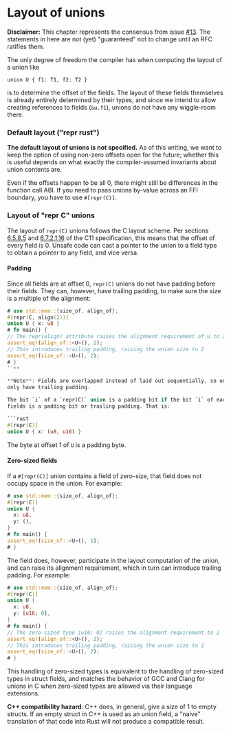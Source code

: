 # Layout of unions

**Disclaimer:** This chapter represents the consensus from issue
[#13].  The statements in here are not (yet) "guaranteed"
not to change until an RFC ratifies them.

[#13]: https://github.com/rust-rfcs/unsafe-code-guidelines/issues/13

The only degree of freedom the compiler has when computing the layout of a union
like

```rust,ignore
union U { f1: T1, f2: T2 }
```

is to determine the offset of the fields.  The layout of these fields themselves
is already entirely determined by their types, and since we intend to allow
creating references to fields (`&u.f1`), unions do not have any wiggle-room
there.

### Default layout ("repr rust")

**The default layout of unions is not specified.** As of this writing, we want
to keep the option of using non-zero offsets open for the future; whether this
is useful depends on what exactly the compiler-assumed invariants about union
contents are.

Even if the offsets happen to be all 0, there might still be differences in the
function call ABI.  If you need to pass unions by-value across an FFI boundary,
you have to use `#[repr(C)]`.

### Layout of "repr C" unions

The layout of `repr(C)` unions follows the C layout scheme. Per sections
[6.5.8.5] and [6.7.2.1.16] of the C11 specification, this means that the offset
of every field is 0. Unsafe code can cast a pointer to the union to a field type
to obtain a pointer to any field, and vice versa. 

[6.5.8.5]: http://port70.net/~nsz/c/c11/n1570.html#6.5.8p5
[6.7.2.1.16]: http://port70.net/~nsz/c/c11/n1570.html#6.7.2.1p16

#### Padding

Since all fields are at offset 0, `repr(C)` unions do not have padding before
their fields. They can, however, have trailing padding, to make sure the size is
a multiple of the alignment:

```rust
# use std::mem::{size_of, align_of};
#[repr(C, align(2))]
union U { x: u8 }
# fn main() {
// The repr(align) attribute raises the alignment requirement of U to 2
assert_eq!(align_of::<U>(), 2);
// This introduces trailing padding, raising the union size to 2
assert_eq!(size_of::<U>(), 2);
# }
``**

**Note**: Fields are overlapped instead of laid out sequentially, so unlike structs there is no "between the fields" that could be filled with padding.
only have trailing padding.

The bit `i` of a `repr(C)` union is a padding bit if the bit `i` of each of its
fields is a padding bit or trailing padding. That is:

```rust
#[repr(C)]
union U { x: (u8, u16) }
```

The byte at offset 1 of `U` is a padding byte.

#### Zero-sized fields

If a `#[repr(C)]` union contains a field of zero-size, that field does not
occupy space in the union. For example:

```rust
# use std::mem::{size_of, align_of};
#[repr(C)] 
union U {
  x: u8,
  y: (),
}
# fn main() {
assert_eq!(size_of::<U>(), 1);
# }
```

The field does, however, participate in the layout computation of the union, and
can raise its alignment requirement, which in turn can introduce trailing
padding. For example:

```rust
# use std::mem::{size_of, align_of};
#[repr(C)] 
union U {
  x: u8,
  y: [u16; 0],
}
# fn main() {
// The zero-sized type [u16; 0] raises the alignment requirement to 2
assert_eq!(align_of::<U>(), 2);
// This introduces trailing padding, raising the union size to 2
assert_eq!(size_of::<U>(), 2);
# }
```

This handling of zero-sized types is equivalent to the handling of zero-sized
types in struct fields, and matches the behavior of GCC and Clang for unions in
C when zero-sized types are allowed via their language extensions.

**C++ compatibility hazard**: C++ does, in general, give a size of 1 to empty
structs. If an empty struct in C++ is used as an union field, a "naive"
translation of that code into Rust will not produce a compatible result.
